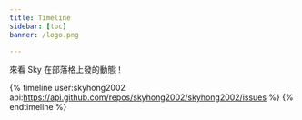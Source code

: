 ```yaml
---
title: Timeline
sidebar: [toc]
banner: /logo.png

---
```


來看 Sky 在部落格上發的動態！

<!-- more -->

{% timeline user:skyhong2002 api:https://api.github.com/repos/skyhong2002/skyhong2002/issues %}
{% endtimeline %}
